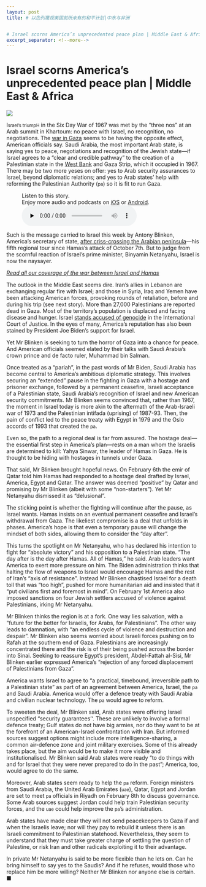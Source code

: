 ```yaml
---
layout: post
title: # 以色列蔑视美国前所未有的和平计划|中东与非洲


# Israel scorns America’s unprecedented peace plan | Middle East & Africa
excerpt_separator: <!--more-->
---
```



<!--more-->

# Israel scorns America’s unprecedented peace plan | Middle East & Africa

<img src="https://images.weserv.nl/?url=www.economist.com/img/b/1280/720/90/media-assets/image/20240210_MAP504.jpg" /><div></div><p><span>I</span><small>srael’s triumpH</small> in the Six Day War of 1967 was met by the “three nos” at an Arab summit in Khartoum: no peace with Israel, no recognition, no negotiations. The <a href="https://www.economist.com/israel-hamas">war in Gaza</a> seems to be having the opposite effect, American officials say. Saudi Arabia, the most important Arab state, is saying yes to peace, negotiations and recognition of the Jewish state—if Israel agrees to a “clear and credible pathway” to the creation of a Palestinian state in the <a href="https://www.economist.com/middle-east-and-africa/2023/12/07/israel-is-strangling-the-west-banks-economy">West Bank</a> and Gaza Strip, which it occupied in 1967. There may be two more yeses on offer: yes to Arab security assurances to Israel, beyond diplomatic relations; and yes to Arab states’ help with reforming the Palestinian Authority (<small>pa</small>) so it is fit to run Gaza.</p><div><figure><div><figcaption>Listen to this story.</figcaption> <span>Enjoy more audio and podcasts on<!-- --> <a href="https://www.economist.comhttps://economist-app.onelink.me/d2eC/bed1b25" id="audio-ios-cta" rel="noreferrer" target="_blank">iOS</a> <!-- -->or<!-- --> <a href="https://www.economist.comhttps://economist-app.onelink.me/d2eC/7f3c199" id="audio-android-cta" rel="noreferrer" target="_blank">Android</a>.</span></div><audio controls="" id="audio-player" preload="none" src="https://www.economist.com/media-assets/audio/038%20Middle%20East%20and%20Africa%20-%20Shuttle%20diplomacy-abc6cbba1873a61cdff07e7fb107515a.mp3" title="Israel scorns America’s unprecedented peace plan"><p>Your browser does not support the &lt;audio&gt; element.</p></audio><div><div></div></div></figure></div><p>Such is the message carried to Israel this week by Antony Blinken, America’s secretary of state, <a href="https://www.economist.com/middle-east-and-africa/2024/02/01/americas-shuttle-diplomacy-to-wind-down-the-war-in-gaza">after criss-crossing the Arabian peninsula</a>—his fifth regional tour since Hamas’s attack of October 7th. But to judge from the scornful reaction of Israel’s prime minister, Binyamin Netanyahu, Israel is now the naysayer.</p><aside><p><a href="https://www.economist.com/israel-hamas"><i>Read all our coverage of the war between Israel and Hamas</i></a></p></aside><p>The outlook in the Middle East seems dire. Iran’s allies in Lebanon are exchanging regular fire with Israel; and those in Syria, Iraq and Yemen have been attacking American forces, provoking rounds of retaliation, before and during his trip (see next story). More than 27,000 Palestinians are reported dead in Gaza. Most of the territory’s population is displaced and facing disease and hunger. Israel <a href="https://www.economist.com/leaders/2024/01/18/charging-israel-with-genocide-makes-a-mockery-of-the-icj">stands accused of genocide</a> in the International Court of Justice. In the eyes of many, America’s reputation has also been stained by President Joe Biden’s support for Israel.</p><div><div><div id="econ-1"></div></div></div><p>Yet Mr Blinken is seeking to turn the horror of Gaza into a chance for peace. And American officials seemed elated by their talks with Saudi Arabia’s crown prince and de facto ruler, Muhammad bin Salman.</p><p>Once treated as a “pariah”, in the past words of Mr Biden, Saudi Arabia has become central to America’s ambitious diplomatic strategy. This involves securing an “extended” pause in the fighting in Gaza with a hostage and prisoner exchange, followed by a permanent ceasefire, Israeli acceptance of a Palestinian state, Saudi Arabia’s recognition of Israel and new American security commitments. Mr Blinken seems convinced that, rather than 1967, the moment in Israel today is more akin to the aftermath of the Arab-Israeli war of 1973 and the Palestinian intifada (uprising) of 1987-93. Then, the pain of conflict led to the peace treaty with Egypt in 1979 and the Oslo accords of 1993 that created the <small>pa</small>.</p><p></p><p>Even so, the path to a regional deal is far from assured. The hostage deal—the essential first step in America’s plan—rests on a man whom the Israelis are determined to kill: Yahya Sinwar, the leader of Hamas in Gaza. He is thought to be hiding with hostages in tunnels under Gaza.</p><p>That said, Mr Blinken brought hopeful news. On February 6th the emir of Qatar told him Hamas had responded to a hostage deal drafted by Israel, America, Egypt and Qatar. The answer was deemed “positive” by Qatar and promising by Mr Blinken (albeit with some “non-starters”). Yet Mr Netanyahu dismissed it as “delusional”. </p><div><div><div id="econ-2"></div></div></div><p>The sticking point is whether the fighting will continue after the pause, as Israel wants. Hamas insists on an eventual permanent ceasefire and Israel’s withdrawal from Gaza. The likeliest compromise is a deal that unfolds in phases. America’s hope is that even a temporary pause will change the mindset of both sides, allowing them to consider the “day after”.</p><p>This turns the spotlight on Mr Netanyahu, who has declared his intention to fight for “absolute victory” and his opposition to a Palestinian state. “The day after is the day after Hamas. All of Hamas,” he said. Arab leaders want America to exert more pressure on him. The Biden administration thinks that halting the flow of weapons to Israel would encourage Hamas and the rest of Iran’s “axis of resistance”. Instead Mr Blinken chastised Israel for a death toll that was “too high”, pushed for more humanitarian aid and insisted that it “put civilians first and foremost in mind”. On February 1st America also imposed sanctions on four Jewish settlers accused of violence against Palestinians, irking Mr Netanyahu.</p><p>Mr Blinken thinks the region is at a fork. One way lies salvation, with a “future for the better for Israelis, for Arabs, for Palestinians”. The other way leads to damnation, with “an endless cycle of violence and destruction and despair”. Mr Blinken also seems worried about Israeli forces pushing on to Rafah at the southern end of Gaza. Palestinians are increasingly concentrated there and the risk is of their being pushed across the border into Sinai. Seeking to reassure Egypt’s president, Abdel-Fattah al-Sisi, Mr Blinken earlier expressed America’s “rejection of any forced displacement of Palestinians from Gaza”.</p><p>America wants Israel to agree to “a practical, timebound, irreversible path to a Palestinian state” as part of an agreement between America, Israel, the <small>pa</small> and Saudi Arabia. America would offer a defence treaty with Saudi Arabia and civilian nuclear technology. The <small>pa</small> would agree to reform.</p><p>To sweeten the deal, Mr Blinken said, Arab states were offering Israel unspecified “security guarantees’‘. These are unlikely to involve a formal defence treaty; Gulf states do not have big armies, nor do they want to be at the forefront of an American-Israel confrontation with Iran. But informed sources suggest options might include more intelligence-sharing, a common air-defence zone and joint military exercises. Some of this already takes place, but the aim would be to make it more visible and institutionalised. Mr Blinken said Arab states were ready “to do things with and for Israel that they were never prepared to do in the past”; America, too, would agree to do the same.</p><p>Moreover, Arab states seem ready to help the <small>pa</small> reform. Foreign ministers from Saudi Arabia, the United Arab Emirates (<small>uae</small>), Qatar, Egypt and Jordan are set to meet <small>pa</small> officials in Riyadh on February 8th to discuss governance. Some Arab sources suggest Jordan could help train Palestinian security forces, and the <small>uae</small> could help improve the <small>pa</small>’s administration.</p><p>Arab states have made clear they will not send peacekeepers to Gaza if and when the Israelis leave; nor will they pay to rebuild it unless there is an Israeli commitment to Palestinian statehood. Nevertheless, they seem to understand that they must take greater charge of settling the question of Palestine, or risk Iran and other radicals exploiting it to their advantage.</p><p>In private Mr Netanyahu is said to be more flexible than he lets on. Can he bring himself to say yes to the Saudis? And if he refuses, would those who replace him be more willing? Neither Mr Blinken nor anyone else is certain. <span>■</span></p>
